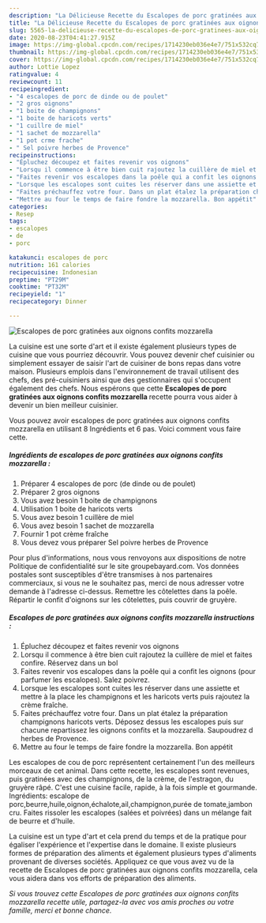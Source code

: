 ```yaml
---
description: "La Délicieuse Recette du Escalopes de porc gratinées aux oignons confits mozzarella"
title: "La Délicieuse Recette du Escalopes de porc gratinées aux oignons confits mozzarella"
slug: 5565-la-delicieuse-recette-du-escalopes-de-porc-gratinees-aux-oignons-confits-mozzarella
date: 2020-08-23T04:41:27.915Z
image: https://img-global.cpcdn.com/recipes/1714230eb036e4e7/751x532cq70/escalopes-de-porc-gratinees-aux-oignons-confits-mozzarella-photo-principale-de-la-recette.jpg
thumbnail: https://img-global.cpcdn.com/recipes/1714230eb036e4e7/751x532cq70/escalopes-de-porc-gratinees-aux-oignons-confits-mozzarella-photo-principale-de-la-recette.jpg
cover: https://img-global.cpcdn.com/recipes/1714230eb036e4e7/751x532cq70/escalopes-de-porc-gratinees-aux-oignons-confits-mozzarella-photo-principale-de-la-recette.jpg
author: Lottie Lopez
ratingvalue: 4
reviewcount: 11
recipeingredient:
- "4 escalopes de porc de dinde ou de poulet"
- "2 gros oignons"
- "1 boite de champignons"
- "1 boite de haricots verts"
- "1 cuillre de miel"
- "1 sachet de mozzarella"
- "1 pot crme frache"
- " Sel poivre herbes de Provence"
recipeinstructions:
- "Épluchez découpez et faites revenir vos oignons"
- "Lorsqu il commence à être bien cuit rajoutez la cuillère de miel et faites confire. Réservez dans un bol"
- "Faites revenir vos escalopes dans la poêle qui a confit les oignons (pour parfumer les escalopes). Salez poivrez."
- "Lorsque les escalopes sont cuites les réserver dans une assiette et mettre à la place les champignons et les haricots verts puis rajoutez la crème fraîche."
- "Faites préchauffez votre four. Dans un plat étalez la préparation champignons haricots verts. Déposez dessus les escalopes puis sur chacune repartissez les oignons confits et la mozzarella. Saupoudrez d herbes de Provence."
- "Mettre au four le temps de faire fondre la mozzarella. Bon appétit"
categories:
- Resep
tags:
- escalopes
- de
- porc

katakunci: escalopes de porc 
nutrition: 161 calories
recipecuisine: Indonesian
preptime: "PT29M"
cooktime: "PT32M"
recipeyield: "1"
recipecategory: Dinner

---
```



![Escalopes de porc gratinées aux oignons confits mozzarella](https://img-global.cpcdn.com/recipes/1714230eb036e4e7/751x532cq70/escalopes-de-porc-gratinees-aux-oignons-confits-mozzarella-photo-principale-de-la-recette.jpg)

La cuisine est une sorte d'art et il existe également plusieurs types de cuisine que vous pourriez découvrir. Vous pouvez devenir chef cuisinier ou simplement essayer de saisir l'art de cuisiner de bons repas dans votre maison. Plusieurs emplois dans l'environnement de travail utilisent des chefs, des pré-cuisiniers ainsi que des gestionnaires qui s'occupent également des chefs. Nous espérons que cette <strong> Escalopes de porc gratinées aux oignons confits mozzarella </strong> recette pourra vous aider à devenir un bien meilleur cuisinier.

<!--inarticleads1-->

Vous pouvez avoir escalopes de porc gratinées aux oignons confits mozzarella en utilisant 8 Ingrédients et 6 pas. Voici comment vous faire cette.

##### Ingrédients de escalopes de porc gratinées aux oignons confits mozzarella :

1. Préparer 4 escalopes de porc (de dinde ou de poulet)
1. Préparer 2 gros oignons
1. Vous avez besoin 1 boite de champignons
1. Utilisation 1 boite de haricots verts
1. Vous avez besoin 1 cuillère de miel
1. Vous avez besoin 1 sachet de mozzarella
1. Fournir 1 pot crème fraîche
1. Vous devez vous préparer  Sel poivre herbes de Provence


Pour plus d&#39;informations, nous vous renvoyons aux dispositions de notre Politique de confidentialité sur le site groupebayard.com. Vos données postales sont susceptibles d&#39;être transmises à nos partenaires commerciaux, si vous ne le souhaitez pas, merci de nous adresser votre demande à l&#39;adresse ci-dessus. Remettre les côtelettes dans la poêle. Répartir le confit d&#39;oignons sur les côtelettes, puis couvrir de gruyère. 

<!--inarticleads2-->

##### Escalopes de porc gratinées aux oignons confits mozzarella instructions :

1. Épluchez découpez et faites revenir vos oignons
1. Lorsqu il commence à être bien cuit rajoutez la cuillère de miel et faites confire. Réservez dans un bol
1. Faites revenir vos escalopes dans la poêle qui a confit les oignons (pour parfumer les escalopes). Salez poivrez.
1. Lorsque les escalopes sont cuites les réserver dans une assiette et mettre à la place les champignons et les haricots verts puis rajoutez la crème fraîche.
1. Faites préchauffez votre four. Dans un plat étalez la préparation champignons haricots verts. Déposez dessus les escalopes puis sur chacune repartissez les oignons confits et la mozzarella. Saupoudrez d herbes de Provence.
1. Mettre au four le temps de faire fondre la mozzarella. Bon appétit


Les escalopes de cou de porc représentent certainement l&#39;un des meilleurs morceaux de cet animal. Dans cette recette, les escalopes sont revenues, puis gratinées avec des champignons, de la crème, de l&#39;estragon, du gruyère râpé. C&#39;est une cuisine facile, rapide, à la fois simple et gourmande. Ingrédients: escalope de porc,beurre,huile,oignon,échalote,ail,champignon,purée de tomate,jambon cru. Faites rissoler les escalopes (salées et poivrées) dans un mélange fait de beurre et d&#39;huile. 

<!--inarticleads1-->

<p>
La cuisine est un type d'art et cela prend du temps et de la pratique pour égaliser l'expérience et l'expertise dans le domaine. Il existe plusieurs formes de préparation des aliments et également plusieurs types d'aliments provenant de diverses sociétés. Appliquez ce que vous avez vu de la recette de Escalopes de porc gratinées aux oignons confits mozzarella, cela vous aidera dans vos efforts de préparation des aliments.
</p>

<p>
<i>Si vous trouvez cette Escalopes de porc gratinées aux oignons confits mozzarella recette utile, partagez-la avec vos amis proches ou votre famille, merci et bonne chance.</i>
</p>
